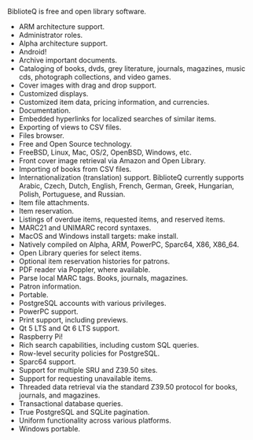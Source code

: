 BiblioteQ is free and open library software.

<ul>
<li>ARM architecture support.</li>
<li>Administrator roles.</li>
<li>Alpha architecture support.</li>
<li>Android!</li>
<li>Archive important documents.</li>
<li>Cataloging of books, dvds, grey literature, journals, magazines, music cds, photograph collections, and video games.</li>
<li>Cover images with drag and drop support.</li>
<li>Customized displays.</li>
<li>Customized item data, pricing information, and currencies.</li>
<li>Documentation.</li>
<li>Embedded hyperlinks for localized searches of similar items.</li>
<li>Exporting of views to CSV files.</li>
<li>Files browser.</li>
<li>Free and Open Source technology.</li>
<li>FreeBSD, Linux, Mac, OS/2, OpenBSD, Windows, etc.</li>
<li>Front cover image retrieval via Amazon and Open Library.</li>
<li>Importing of books from CSV files.</li>
<li>Internationalization (translation) support. BiblioteQ currently supports Arabic, Czech, Dutch, English, French, German, Greek, Hungarian, Polish, Portuguese, and Russian.</li>
<li>Item file attachments.</li>
<li>Item reservation.</li>
<li>Listings of overdue items, requested items, and reserved items.</li>
<li>MARC21 and UNIMARC record syntaxes.</li>
<li>MacOS and Windows install targets: make install.</li>
<li>Natively compiled on Alpha, ARM, PowerPC, Sparc64, X86, X86_64.</li>
<li>Open Library queries for select items.</li>
<li>Optional item reservation histories for patrons.</li>
<li>PDF reader via Poppler, where available.</li>
<li>Parse local MARC tags. Books, journals, magazines.</li>
<li>Patron information.</li>
<li>Portable.</li>
<li>PostgreSQL accounts with various privileges.</li>
<li>PowerPC support.</li>
<li>Print support, including previews.</li>
<li>Qt 5 LTS and Qt 6 LTS support.</li>
<li>Raspberry Pi!</li>
<li>Rich search capabilities, including custom SQL queries.</li>
<li>Row-level security policies for PostgreSQL.</li>
<li>Sparc64 support.</li>
<li>Support for multiple SRU and Z39.50 sites.</li>
<li>Support for requesting unavailable items.</li>
<li>Threaded data retrieval via the standard Z39.50 protocol for books, journals, and magazines.</li>
<li>Transactional database queries.</li>
<li>True PostgreSQL and SQLite pagination.</li>
<li>Uniform functionality across various platforms.</li>
<li>Windows portable.</li>
</ul>

